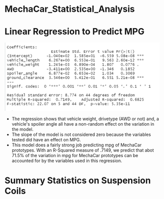 # MechaCar_Statistical_Analysis

# Linear Regression to Predict MPG

![MLR](MLR.PNG)

- The regression shows that vehicle weight, drivetype (AWD or not) and, a vehicle's spoiler angle all have a non-random effect on the variation in the model. 
- The slope of the model is not considered zero because the variables tested did have an effect on MPG.
- This model does a fairly strong job predicting mpg of MechaCar prototypes. With an R-Squared measure of .7149, we predict that abot 71.5% of the variation in mpg for MechaCar prototypes can be accounted for by the variables used in this regression.

# Summary Statistics on Suspension Coils


